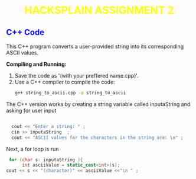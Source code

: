 # <center><span style="color:yellow">HACKSPLAIN ASSIGNMENT 2</span></center>
## <span style="color:blue">C++ Code</span>
This C++ program converts a user-provided string into its corresponding ASCII values.

**Compiling and Running:**

1. Save the code as '(with your preffered name.cpp)'.
2. Use a C++ compiler to compile the code:
   ```bash
   g++ string_to_ascii.cpp -o string_to_ascii

The C++ version works by creating a string variable called inputaString and asking for user input
```cpp

  cout << "Enter a string: " ;
  cin >> inputaString  ;
  cout << "ASCII values for the characters in the string are: \n" ;
```
Next, a for loop is run 
```cpp
 for (char s: inputaString ){
      int asciiValue = static_cast<int>(s);
cout << s << "(character)" << asciiValue <<"\n " ;



